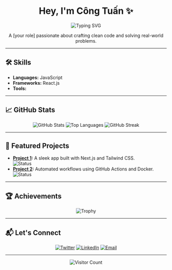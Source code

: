 <div align="center">

# Hey, I'm Công Tuấn ✨

<img src="https://readme-typing-svg.demolab.com?font=Fira+Code&size=24&pause=1000&color=FFFFFF¢er=true&vCenter=true&width=435&lines=Full-Stack+Developer;Open+Source+Enthusiast;Always+Learning+New+Tech" alt="Typing SVG" />

A [your role] passionate about crafting clean code and solving real-world problems.

</div>

---

## 🛠️ Skills
- **Languages:** JavaScript
- **Frameworks:** React.js  
- **Tools:** 

---

## 📈 GitHub Stats
<div align="center">
  <img src="https://github-readme-stats.vercel.app/api?username=Jerry-1510
&show_icons=true&theme=transparent&hide_border=true" alt="GitHub Stats" />
  <img src="https://github-readme-stats.vercel.app/api/top-langs/?username=Jerry-1510
&layout=compact&theme=transparent&hide_border=true" alt="Top Languages" />
  <img src="https://github-readme-streak-stats.herokuapp.com?user=Jerry-1510
&theme=transparent&hide_border=true" alt="GitHub Streak" />
</div>

---

## 🌟 Featured Projects
- **[Project 1](link):** A sleek app built with Next.js and Tailwind CSS.  
  ![Status](https://img.shields.io/badge/Status-Active-brightgreen?style=flat)  
- **[Project 2](link):** Automated workflows using GitHub Actions and Docker.  
  ![Status](https://img.shields.io/badge/Status-In_Progress-orange?style=flat)  

---

## 🏆 Achievements
<div align="center">
  <img src="https://github-profile-trophy.vercel.app/?username=Jerry-1510&theme=onedark&no-frame=true&margin-w=15" alt="Trophy" />
</div>

---

## 📬 Let's Connect
<div align="center">
  <a href="[Twitter-link]"><img src="https://img.shields.io/badge/Twitter-1DA1F2?style=flat&logo=twitter&logoColor=white" alt="Twitter"></a>
  <a href="[LinkedIn-link]"><img src="https://img.shields.io/badge/LinkedIn-0A66C2?style=flat&logo=linkedin&logoColor=white" alt="LinkedIn"></a>
  <a href="mailto:[your-email]"><img src="https://img.shields.io/badge/Email-D14836?style=flat&logo=gmail&logoColor=white" alt="Email"></a>
</div>

---

<div align="center">
  <img src="https://visitor-badge.laobi.icu/badge?page_id=Jerry-1510.Jerry-1510" alt="Visitor Count" />
</div>
